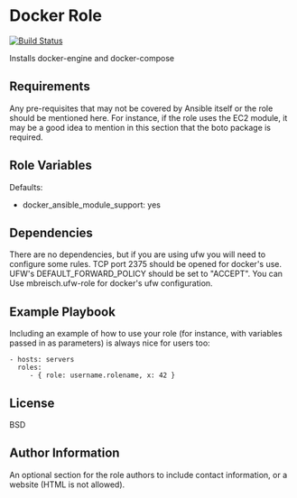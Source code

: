 Docker Role
=========
[![Build Status](https://travis-ci.org/mbreisch/docker-role.svg?branch=master)](https://travis-ci.org/mbreisch/docker-role)

Installs docker-engine and docker-compose

Requirements
------------

Any pre-requisites that may not be covered by Ansible itself or the role should be mentioned here. For instance, if the role uses the EC2 module, it may be a good idea to mention in this section that the boto package is required.

Role Variables
--------------


Defaults:
* docker_ansible_module_support: yes

Dependencies
------------

There are no dependencies, but if you are using ufw you will need to configure some rules. TCP port 2375 should be opened for docker's use.
UFW's DEFAULT_FORWARD_POLICY should be set to "ACCEPT". You can Use mbreisch.ufw-role for docker's ufw configuration. 

Example Playbook
----------------

Including an example of how to use your role (for instance, with variables passed in as parameters) is always nice for users too:

    - hosts: servers
      roles:
         - { role: username.rolename, x: 42 }

License
-------

BSD

Author Information
------------------

An optional section for the role authors to include contact information, or a website (HTML is not allowed).

